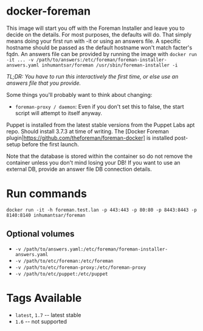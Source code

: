 docker-foreman
==============

This image will start you off with the Foreman Installer and leave you to decide on the details. For most purposes, the defaults will do. That simply means doing your first run with -it or using an answers file. A specific hostname should be passed as the default hostname won't match facter's fqdn. An answers file can be provided by running the image with `docker run -it ... -v /path/to/answers:/etc/foreman/foreman-installer-answers.yaml inhumantsar/foreman /usr/sbin/foreman-installer -i`

*TL;DR: You have to run this interactively the first time, or else use an answers file that you provide.* 

Some things you'll probably want to think about changing:
  - `foreman-proxy / daemon`: Even if you don't set this to false, the start script will attempt to itself anyway.

Puppet is installed from the latest stable versions from the Puppet Labs apt repo. Should install 3.7.3 at time of writing. The [Docker Foreman plugin|https://github.com/theforeman/foreman-docker] is installed post-setup before the first launch.

Note that the database is stored within the container so do not remove the container unless you don't mind losing your DB! If you want to use an external DB, provide an answer file DB connection details.


# Run commands

`docker run -it -h foreman.test.lan -p 443:443 -p 80:80 -p 8443:8443 -p 8140:8140 inhumantsar/foreman`

## Optional volumes

 - `-v /path/to/answers.yaml:/etc/foreman/foreman-installer-answers.yaml`
 - `-v /path/to/etc/foreman:/etc/foreman`
 - `-v /path/to/etc/foreman-proxy:/etc/foreman-proxy`
 - `-v /path/to/etc/puppet:/etc/puppet`

# Tags Available
    
 - `latest`, `1.7` -- latest stable
 - `1.6` -- not supported
